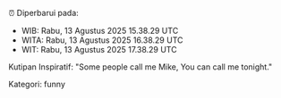 ⏰ Diperbarui pada:
- WIB: Rabu, 13 Agustus 2025 15.38.29 UTC
- WITA: Rabu, 13 Agustus 2025 16.38.29 UTC
- WIT: Rabu, 13 Agustus 2025 17.38.29 UTC

Kutipan Inspiratif:
"Some people call me Mike, You can call me tonight."


Kategori: funny

